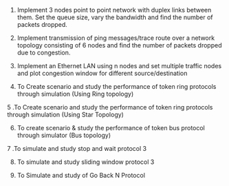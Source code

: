 1. Implement 3 nodes point to point network with duplex links between them. Set the 
queue size, vary the bandwidth and find the number of packets dropped. 

2. Implement transmission of ping messages/trace route over a network topology 
consisting of 6 nodes and find the number of packets dropped due to congestion. 

3. Implement an Ethernet LAN using n nodes and set multiple traffic nodes and plot 
congestion window for different source/destination 
 
4. To Create scenario and study the performance of token ring protocols through 
simulation (Using Ring topology) 
 
5 .To Create scenario and study the performance of token ring protocols through 
simulation (Using Star Topology) 
 
6. To create scenario & study the performance of token bus protocol through simulator 
(Bus topology) 

7 .To simulate and study stop and wait protocol 3 

8. To simulate and study sliding window protocol 3 

9. To Simulate and study of Go Back N Protocol 
